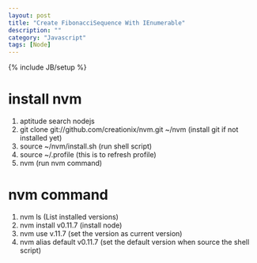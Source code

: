 ```yaml
---
layout: post
title: "Create FibonacciSequence With IEnumerable"
description: ""
category: "Javascript"
tags: [Node]
---
```

{% include JB/setup %}

# install nvm
1. aptitude search nodejs
2. git clone git://github.com/creationix/nvm.git ~/nvm  (install git if not installed yet)
3. source ~/nvm/install.sh  (run shell script)
4. source ~/.profile (this is to refresh profile)
4. nvm  (run nvm command)

# nvm command

1. nvm ls  (List installed versions)
2. nvm install v0.11.7 (install node)
3. nvm use v.11.7 (set the version as current version)
4. nvm alias default v0.11.7 (set the default version when source the shell script)

